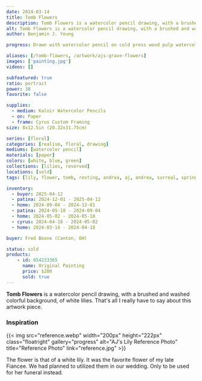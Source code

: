 ```yaml
---
date: 2024-03-14
title: Tomb Flowers
description: Tomb Flowers is a watercolor pencil drawing, with a brushed and washed colorful background, of white lilies.
alt: Tomb Flowers is a watercolor pencil drawing, with a brushed and washed colorful background, of white lilies.
author: Benjamin J. Young

progress: Drawn with watercolor pencil on cold press wood pulp watercolor paper. I used a wash on the background, using water, to turn the pencil shading in to paint. The subject of the flower was left dried as a drawing.

aliases: [/tomb-flowers, /artwork/ajs-grave-flowers]
images: ['painting.jpg']
videos: []

subfeatured: true
ratio: portrait
power: 38
favorite: false

supplies:
  - medium: Kaloir Watercolor Pencils
  - on: Paper
  - frame: Cyrus Custom Framing
size: 8x12.5in (20.32x31.75cm)

series: [floral]
categories: [realism, floral, drawing]
mediums: [watercolor pencil]
materials: [paper]
colors: [white, blue, green]
collections: [lilies, reserved]
locations: [sold]
tags: [lily, flower, tomb, resting, andrea, aj, andrea, surreal, spring, cool, loss, number two]

inventory:
  - buyer: 2025-04-12
  - patina: 2024-12-01 - 2025-04-12
  - home: 2024-09-04 - 2024-12-01
  - patina: 2024-05-18 - 2024-09-04
  - home: 2024-05-02 - 2024-05-18
  - cyrus: 2024-04-18 - 2024-05-02
  - home: 2024-03-14 - 2024-04-18

buyer: Fred Boone (Canton, OH)

status: sold
products:
    - id: 654233365
      name: Original Painting
      price: $200
      sold: true
---
```


**Tomb Flowers** is a watercolor pencil drawing, with a brushed and washed colorful background, of white lilies. That's all I really have to say about this artwork piece.

<!--more-->

### Inspiration ###

{{< img src="reference.webp" width="200px" height="222px" class="floatright" gallery="progress" alt="AJ's Lily Reference Photo" title="Reference Photo" link="reference.jpg" >}}

The flower is that of a white lily. It was the favorite flower of my late Fiancee. We had planned to utilized them in our wedding. Only to be used for her funeral instead.